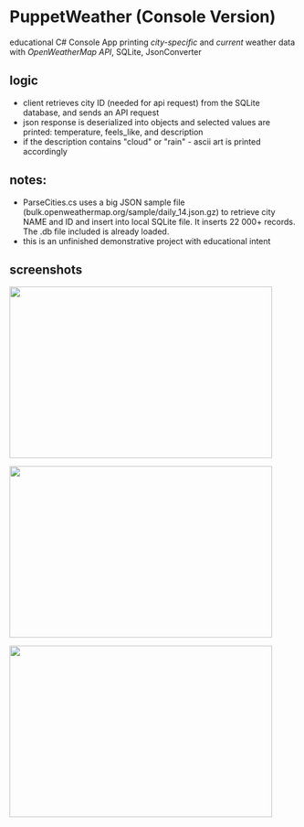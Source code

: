 # PuppetWeather (Console Version)

educational C# Console App printing *city-specific* and *current* weather data with *OpenWeatherMap API*, SQLite, JsonConverter

## logic
- client retrieves city ID (needed for api request) from the SQLite database, and sends an API request
- json response is deserialized into objects and selected values are printed: temperature, feels_like, and description
- if the description contains "cloud" or "rain" - ascii art is printed accordingly

## notes:
- ParseCities.cs uses a big JSON sample file (bulk.openweathermap.org/sample/daily_14.json.gz) to retrieve city NAME and ID and insert into local SQLite file. It inserts 22 000+ records. The .db file included is already loaded.
- this is an unfinished demonstrative project with educational intent

## screenshots
<p align="left">
  <img width="460" height="300" src="https://i.imgur.com/yST12S1.png">
</p>

<p align="left">
  <img width="460" height="300" src="https://i.imgur.com/0drQuYO.png">
</p>

<p align="left">
  <img width="460" height="300" src="https://i.imgur.com/WAgSFhx.png">
</p>
